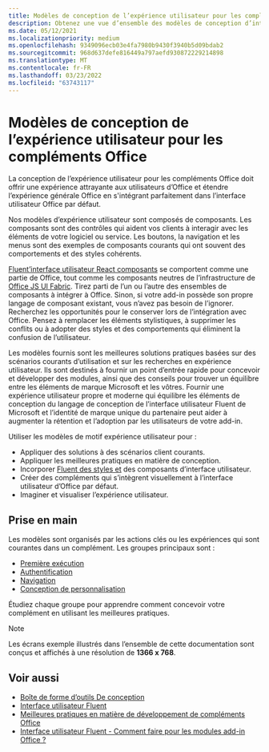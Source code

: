 ```yaml
---
title: Modèles de conception de l’expérience utilisateur pour les compléments Office
description: Obtenez une vue d’ensemble des modèles de conception d’interface utilisateur pour les Office, y compris les modèles de navigation, d’authentification, de première utilisation et de authentification.
ms.date: 05/12/2021
ms.localizationpriority: medium
ms.openlocfilehash: 9349096ecb03e4fa7980b9430f3940b5d09bdab2
ms.sourcegitcommit: 968d637defe816449a797aefd930872229214898
ms.translationtype: MT
ms.contentlocale: fr-FR
ms.lasthandoff: 03/23/2022
ms.locfileid: "63743117"
---
```

# <a name="ux-design-patterns-for-office-add-ins"></a>Modèles de conception de l’expérience utilisateur pour les compléments Office

La conception de l’expérience utilisateur pour les compléments Office doit offrir une expérience attrayante aux utilisateurs d’Office et étendre l’expérience générale Office en s'intégrant parfaitement dans l’interface utilisateur Office par défaut.  

Nos modèles d’expérience utilisateur sont composés de composants. Les composants sont des contrôles qui aident vos clients à interagir avec les éléments de votre logiciel ou service. Les boutons, la navigation et les menus sont des exemples de composants courants qui ont souvent des comportements et des styles cohérents.

[Fluent’interface utilisateur React composants](using-office-ui-fabric-react.md) se comportent comme une partie de Office, tout comme les composants neutres de l’infrastructure de [Office JS UI Fabric](fabric-core.md). Tirez parti de l’un ou l’autre des ensembles de composants à intégrer à Office. Sinon, si votre add-in possède son propre langage de composant existant, vous n’avez pas besoin de l’ignorer. Recherchez les opportunités pour le conserver lors de l’intégration avec Office. Pensez à remplacer les éléments stylistiques, à supprimer les conflits ou à adopter des styles et des comportements qui éliminent la confusion de l’utilisateur.

Les modèles fournis sont les meilleures solutions pratiques basées sur des scénarios courants d’utilisation et sur les recherches en expérience utilisateur. Ils sont destinés à fournir un point d’entrée rapide pour concevoir et développer des modules, ainsi que des conseils pour trouver un équilibre entre les éléments de marque Microsoft et les vôtres. Fournir une expérience utilisateur propre et moderne qui équilibre les éléments de conception du langage de conception de l’interface utilisateur Fluent de Microsoft et l’identité de marque unique du partenaire peut aider à augmenter la rétention et l’adoption par les utilisateurs de votre add-in.

Utiliser les modèles de motif expérience utilisateur pour :

* Appliquer des solutions à des scénarios client courants.
* Appliquer les meilleures pratiques en matière de conception.
* Incorporer [Fluent des styles et](https://developer.microsoft.com/fluentui#/get-started) des composants d’interface utilisateur.
* Créer des compléments qui s’intègrent visuellement à l’interface utilisateur d’Office par défaut.
* Imaginer et visualiser l’expérience utilisateur.

## <a name="getting-started"></a>Prise en main

Les modèles sont organisés par les actions clés ou les expériences qui sont courantes dans un complément. Les groupes principaux sont :

* [Première exécution](../design/first-run-experience-patterns.md)
* [Authentification](../design/authentication-patterns.md)
* [Navigation](../design/navigation-patterns.md)
* [Conception de personnalisation](../design/branding-patterns.md)

Étudiez chaque groupe pour apprendre comment concevoir votre complément en utilisant les meilleures pratiques.

> [!NOTE]
> Les écrans exemple illustrés dans l’ensemble de cette documentation sont conçus et affichés à une résolution de **1366 x 768**.

## <a name="see-also"></a>Voir aussi

* [Boîte de forme d’outils De conception](design-toolkits.md)
* [Interface utilisateur Fluent](https://developer.microsoft.com/fluentui#)
* [Meilleures pratiques en matière de développement de compléments Office](../concepts/add-in-development-best-practices.md)
* [Interface utilisateur Fluent - Comment faire pour les modules add-in Office ?](using-office-ui-fabric-react.md)

